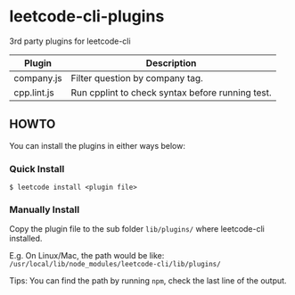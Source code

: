 # leetcode-cli-plugins
3rd party plugins for leetcode-cli

|Plugin|Description|
|-|-|
|company.js|Filter question by company tag.|
|cpp.lint.js|Run cpplint to check syntax before running test.|

## HOWTO

You can install the plugins in either ways below:

### Quick Install

    $ leetcode install <plugin file>

### Manually Install

Copy the plugin file to the sub folder `lib/plugins/` where leetcode-cli installed.

E.g. On Linux/Mac, the path would be like: `/usr/local/lib/node_modules/leetcode-cli/lib/plugins/`

Tips: You can find the path by running `npm`, check the last line of the output.
